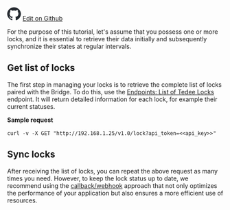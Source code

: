 ![](/assets/github-logo.svg "GitHub Logo") [Edit on Github](https://github.com/tedee-com/tedee-documentation/blob/master/bridge-api/howtos/get_and_sync_locks.md)

For the purpose of this tutorial, let's assume that you possess one or more locks, and it is essential to retrieve their data initially and subsequently synchronize their states at regular intervals.

## Get list of locks

The first step in managing your locks is to retrieve the complete list of locks paired with the Bridge. To do this, use the [Endpoints: List of Tedee Locks](/#tag/Lock/operation/getLockList) endpoint. It will return detailed information for each lock, for example their current statuses.

**Sample request**

    curl -v -X GET "http://192.168.1.25/v1.0/lock?api_token=<<api_key>>"

## Sync locks

After receiving the list of locks, you can repeat the above request as many times you need. However, to keep the lock status up to date, we recommend using the [callback/webhook](/#tag/About-webhooks) approach that not only optimizes the performance of your application but also ensures a more efficient use of resources.